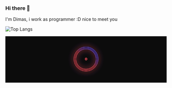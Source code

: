 ### Hi there 👋

<!--
**dimasmustaqwa/dimasmustaqwa** is a ✨ _special_ ✨ repository because its `README.md` (this file) appears on your GitHub profile.

Here are some ideas to get you started:

- 🔭 I’m currently working on ...
- 🌱 I’m currently learning ...
- 👯 I’m looking to collaborate on ...
- 🤔 I’m looking for help with ...
- 💬 Ask me about ...
- 📫 How to reach me: ...
- 😄 Pronouns: ...
- ⚡ Fun fact: ...
-->

I'm Dimas, i work as programmer :D
nice to meet you


![Top Langs](https://github-readme-stats.vercel.app/api/top-langs/?username=hafizhrf&layout=compact&count_private=true)


![image](https://github.com/dimasmustaqwa/dimasmustaqwa/blob/master/loading1-100.gif)
